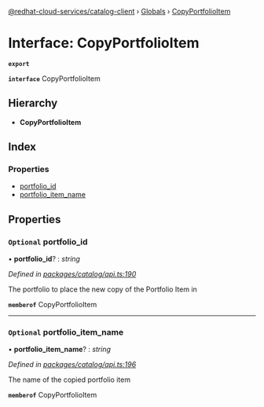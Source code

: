 [@redhat-cloud-services/catalog-client](../README.md) › [Globals](../globals.md) › [CopyPortfolioItem](copyportfolioitem.md)

# Interface: CopyPortfolioItem

**`export`** 

**`interface`** CopyPortfolioItem

## Hierarchy

* **CopyPortfolioItem**

## Index

### Properties

* [portfolio_id](copyportfolioitem.md#optional-portfolio_id)
* [portfolio_item_name](copyportfolioitem.md#optional-portfolio_item_name)

## Properties

### `Optional` portfolio_id

• **portfolio_id**? : *string*

*Defined in [packages/catalog/api.ts:190](https://github.com/fhlavac/javascript-clients/blob/master/packages/catalog/api.ts#L190)*

The portfolio to place the new copy of the Portfolio Item in

**`memberof`** CopyPortfolioItem

___

### `Optional` portfolio_item_name

• **portfolio_item_name**? : *string*

*Defined in [packages/catalog/api.ts:196](https://github.com/fhlavac/javascript-clients/blob/master/packages/catalog/api.ts#L196)*

The name of the copied portfolio item

**`memberof`** CopyPortfolioItem

